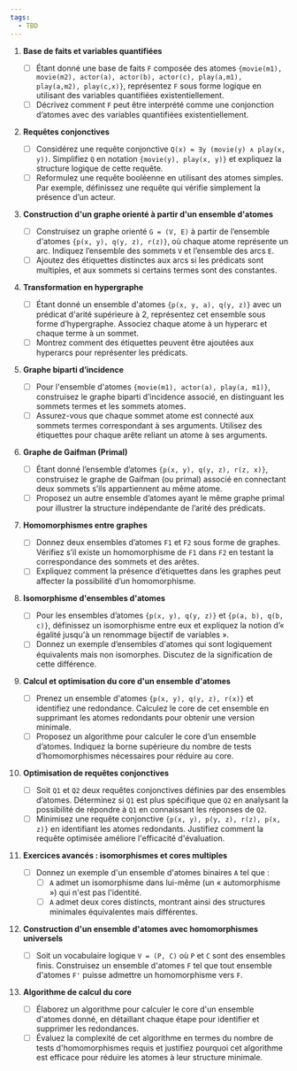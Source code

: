 ```yaml
---
tags:
  - TBD
---
```

1. **Base de faits et variables quantifiées**
    
    - [ ]  Étant donné une base de faits `F` composée des atomes `{movie(m1), movie(m2), actor(a), actor(b), actor(c), play(a,m1), play(a,m2), play(c,x)}`, représentez `F` sous forme logique en utilisant des variables quantifiées existentiellement.
    - [ ]  Décrivez comment `F` peut être interprété comme une conjonction d’atomes avec des variables quantifiées existentiellement.
2. **Requêtes conjonctives**
    
    - [ ]  Considérez une requête conjonctive `Q(x) = ∃y (movie(y) ∧ play(x, y))`. Simplifiez `Q` en notation `{movie(y), play(x, y)}` et expliquez la structure logique de cette requête.
    - [ ]  Reformulez une requête booléenne en utilisant des atomes simples. Par exemple, définissez une requête qui vérifie simplement la présence d’un acteur.
3. **Construction d'un graphe orienté à partir d'un ensemble d'atomes**
    
    - [ ]  Construisez un graphe orienté `G = (V, E)` à partir de l’ensemble d'atomes `{p(x, y), q(y, z), r(z)}`, où chaque atome représente un arc. Indiquez l’ensemble des sommets `V` et l’ensemble des arcs `E`.
    - [ ]  Ajoutez des étiquettes distinctes aux arcs si les prédicats sont multiples, et aux sommets si certains termes sont des constantes.
4. **Transformation en hypergraphe**
    
    - [ ]  Étant donné un ensemble d'atomes `{p(x, y, a), q(y, z)}` avec un prédicat d'arité supérieure à 2, représentez cet ensemble sous forme d’hypergraphe. Associez chaque atome à un hyperarc et chaque terme à un sommet.
    - [ ]  Montrez comment des étiquettes peuvent être ajoutées aux hyperarcs pour représenter les prédicats.
5. **Graphe biparti d’incidence**
    
    - [ ]  Pour l'ensemble d'atomes `{movie(m1), actor(a), play(a, m1)}`, construisez le graphe biparti d’incidence associé, en distinguant les sommets termes et les sommets atomes.
    - [ ]  Assurez-vous que chaque sommet atome est connecté aux sommets termes correspondant à ses arguments. Utilisez des étiquettes pour chaque arête reliant un atome à ses arguments.
6. **Graphe de Gaifman (Primal)**
    
    - [ ]  Étant donné l’ensemble d’atomes `{p(x, y), q(y, z), r(z, x)}`, construisez le graphe de Gaifman (ou primal) associé en connectant deux sommets s’ils appartiennent au même atome.
    - [ ]  Proposez un autre ensemble d’atomes ayant le même graphe primal pour illustrer la structure indépendante de l’arité des prédicats.
7. **Homomorphismes entre graphes**
    
    - [ ]  Donnez deux ensembles d’atomes `F1` et `F2` sous forme de graphes. Vérifiez s’il existe un homomorphisme de `F1` dans `F2` en testant la correspondance des sommets et des arêtes.
    - [ ]  Expliquez comment la présence d’étiquettes dans les graphes peut affecter la possibilité d’un homomorphisme.
8. **Isomorphisme d'ensembles d'atomes**
    
    - [ ]  Pour les ensembles d’atomes `{p(x, y), q(y, z)}` et `{p(a, b), q(b, c)}`, définissez un isomorphisme entre eux et expliquez la notion d’« égalité jusqu'à un renommage bijectif de variables ».
    - [ ]  Donnez un exemple d’ensembles d'atomes qui sont logiquement équivalents mais non isomorphes. Discutez de la signification de cette différence.
9. **Calcul et optimisation du core d'un ensemble d'atomes**
    
    - [ ]  Prenez un ensemble d'atomes `{p(x, y), q(y, z), r(x)}` et identifiez une redondance. Calculez le core de cet ensemble en supprimant les atomes redondants pour obtenir une version minimale.
    - [ ]  Proposez un algorithme pour calculer le core d’un ensemble d’atomes. Indiquez la borne supérieure du nombre de tests d’homomorphismes nécessaires pour réduire au core.
10. **Optimisation de requêtes conjonctives**
    
    - [ ]  Soit `Q1` et `Q2` deux requêtes conjonctives définies par des ensembles d’atomes. Déterminez si `Q1` est plus spécifique que `Q2` en analysant la possibilité de répondre à `Q1` en connaissant les réponses de `Q2`.
    - [ ]  Minimisez une requête conjonctive `{p(x, y), p(y, z), r(z), p(x, z)}` en identifiant les atomes redondants. Justifiez comment la requête optimisée améliore l'efficacité d'évaluation.
11. **Exercices avancés : isomorphismes et cores multiples**
    
    - [ ]  Donnez un exemple d'un ensemble d'atomes binaires `A` tel que :
        - [ ]  `A` admet un isomorphisme dans lui-même (un « automorphisme ») qui n'est pas l'identité.
        - [ ]  `A` admet deux cores distincts, montrant ainsi des structures minimales équivalentes mais différentes.
12. **Construction d'un ensemble d'atomes avec homomorphismes universels**
    
    - [ ]  Soit un vocabulaire logique `V = (P, C)` où `P` et `C` sont des ensembles finis. Construisez un ensemble d'atomes `F` tel que tout ensemble d'atomes `F'` puisse admettre un homomorphisme vers `F`.
13. **Algorithme de calcul du core**
    
    - [ ]  Élaborez un algorithme pour calculer le core d'un ensemble d'atomes donné, en détaillant chaque étape pour identifier et supprimer les redondances.
    - [ ]  Évaluez la complexité de cet algorithme en termes du nombre de tests d'homomorphismes requis et justifiez pourquoi cet algorithme est efficace pour réduire les atomes à leur structure minimale.